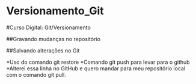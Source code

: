 # Versionamento_Git

#Curso Digital: Git/Versionamento

##Gravando mudanças no repositório

##Salvando alterações no Git

*Uso do comando git restore
*Comando git push para levar para o github
*Alterei essa linha no GitHub e quero mandar para meu repositório local com o comando git pull.
